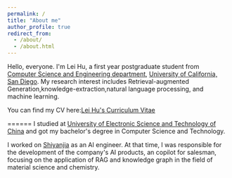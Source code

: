 ```yaml
---
permalink: /
title: "About me"
author_profile: true
redirect_from: 
  - /about/
  - /about.html
---
```

Hello, everyone. 
I'm Lei Hu, a first year postgraduate student from [Computer Science and Engineering department](https://cse.ucsd.edu/), [University of California, San Diego](https://ucsd.edu/). My research interest includes Retrieval-augmented Generation,knowledge-extraction,natural language processing, and machine learning.

You can find my CV here:[Lei Hu's Curriculum Vitae](../images/Lei_Hu_CV_1011.pdf)

======
I studied at [University of Electronic Science and Technology of China](https://www.uestc.edu.cn/) and got my bachelor's degree in Computer Science and Technology.

I worked on [Shiyanjia](https://www.shiyanjia.com/) as an AI engineer. At that time, I was responsible for the development of the company's AI products, an copilot for salesman, focusing on the application of RAG and knowledge graph in the field of material science and chemistry.



